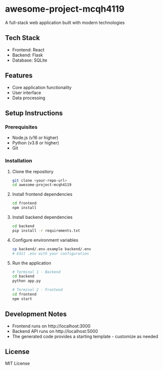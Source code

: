 # awesome-project-mcqh4119

A full-stack web application built with modern technologies

## Tech Stack
- Frontend: React
- Backend: Flask
- Database: SQLite


## Features
- Core application functionality
- User interface
- Data processing

## Setup Instructions

### Prerequisites
- Node.js (v16 or higher)
- Python (v3.8 or higher)
- Git

### Installation
1. Clone the repository
   ```bash
   git clone <your-repo-url>
   cd awesome-project-mcqh4119
   ```

2. Install frontend dependencies
   ```bash
   cd frontend
   npm install
   ```

3. Install backend dependencies
   ```bash
   cd backend
   pip install -r requirements.txt
   ```

4. Configure environment variables
   ```bash
   cp backend/.env.example backend/.env
   # Edit .env with your configuration
   ```

5. Run the application
   ```bash
   # Terminal 1 - Backend
   cd backend
   python app.py
   
   # Terminal 2 - Frontend
   cd frontend
   npm start
   ```

## Development Notes
- Frontend runs on http://localhost:3000
- Backend API runs on http://localhost:5000
- The generated code provides a starting template - customize as needed

## License
MIT License